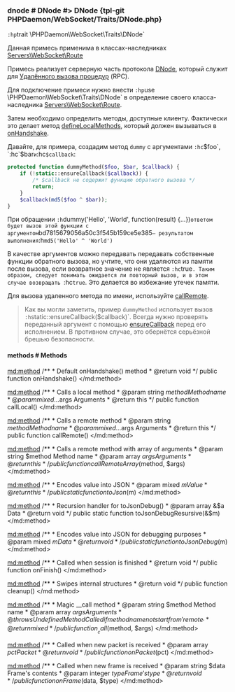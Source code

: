 ### dnode # DNode #> DNode {tpl-git PHPDaemon/WebSocket/Traits/DNode.php}

`:hp`trait \PHPDaemon\WebSocket\Traits\DNode`

Данная примесь применима в классах-наследниках [Servers\WebSocket\Route](#servers/websocket/route)

Примесь реализует серверную часть протокола [DNode](https://github.com/substack/dnode), который служит для [Удалённого вызова процедур](http://ru.wikipedia.org/wiki/Удалённый_вызов_процедур) (RPC).

Для подключение примеси нужно внести `:hp`use \PHPDaemon\WebSocket\Traits\DNode` в определение своего класса-наследника [Servers\WebSocket\Route](#servers/websocket/route).

Затем необходимо определить методы, доступные клиенту. Фактически это делает метод [defineLocalMethods](#traits/dnode/methods/defineLocalMethods), который должен вызываться в [onHandshake](#servers/websocket/route/methods/onHandshake).

Давайте, для примера, создадим метод `dummy` с аргументами `:hc`$foo`, `:hc`$bar` и `:hc`$callback`:

```php
protected function dummyMethod($foo, $bar, $callback) {
	if (!static::ensureCallback($callback)) {
		/* $callback не содержит функцию обратного вызова */
		return;
	}
	$callback(md5($foo ^ $bar));
}
```

При обращении `:h`dummy('Hello', 'World', function(result) {...})` ответом будет вызов этой функции с аргументом `bd7815679056a50c3f545b159ce5e385` — результатом выполнения `:h`md5('Hello' ^ 'World')`

В качестве аргументов можно передавать передавать собственные функции обратного вызова, но учтите, что они удаляются  из памяти после вызова, если возвратное значение не является `:hc`true`. Таким образом, следует понимать ожидается ли повторный вызов, и в этом случае возвращать `:hc`true`. Это делается во избежание утечек памяти.

Для вызова удаленного метода по имени, используйте [callRemote](#traits/dnode/methods/callRemote).

> Как вы могли заметить, пример `dummyMethod` использует вызов `:h`static::ensureCallback($callback)`. Всегда нужно проверять переданный аргумент с помощью [ensureCallback](#traits/dnode/methods/ensureCallback) перед его исполнением. В противном случае, это обернётся серьёзной брешью безопасности.

<!-- include-namespace path="\PHPDaemon\WebSocket\Traits\DNode" level="" access="" -->
#### methods # Methods

<md:method>
/**
	 * Default onHandshake() method
	 * @return void
	 */
public function onHandshake()
</md:method>

<md:method>
/**
	 * Calls a local method
	 * @param  string $method  Method name
	 * @param  mixed  ...$args Arguments
	 * @return this
	 */
public function callLocal()
</md:method>

<md:method>
/**
	 * Calls a remote method
	 * @param  string $method  Method name
	 * @param  mixed  ...$args Arguments
	 * @return this
	 */
public function callRemote()
</md:method>

<md:method>
/**
	 * Calls a remote method with array of arguments
	 * @param  string $method Method name
	 * @param  array  $args   Arguments
	 * @return this
	 */
public function callRemoteArray($method, $args)
</md:method>

<md:method>
/**
	 * Encodes value into JSON
	 * @param  mixed $m Value
	 * @return this
	 */
public static function toJson($m)
</md:method>

<md:method>
/**
	 * Recursion handler for toJsonDebug()
	 * @param  array &$a Data
	 * @return void
	 */
public static function toJsonDebugResursive(&$m)
</md:method>

<md:method>
/**
	 * Encodes value into JSON for debugging purposes
	 * @param mixed $m Data
	 * @return void
	 */
public static function toJsonDebug($m)
</md:method>

<md:method>
/**
	 * Called when session is finished
	 * @return void
	 */
public function onFinish()
</md:method>

<md:method>
/**
	 * Swipes internal structures
	 * @return void
	 */
public function cleanup()
</md:method>

<md:method>
/**
	 * Magic __call method
	 * @param  string $method Method name
	 * @param  array  $args   Arguments
	 * @throws UndefinedMethodCalled if method name not start from 'remote_'
	 * @return mixed
	 */
public function __call($method, $args)
</md:method>

<md:method>
/**
	 * Called when new packet is received
	 * @param  array $pct Packet
	 * @return void
	 */
public function onPacket($pct)
</md:method>

<md:method>
/**
	 * Called when new frame is received
	 * @param string $data Frame's contents
	 * @param integer $type Frame's type
	 * @return void
	 */
public function onFrame($data, $type)
</md:method>


<!--/ include-namespace -->
